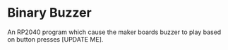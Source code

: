 
# Binary Buzzer
An RP2040 program which cause the maker boards buzzer to play based on button presses [UPDATE ME].

